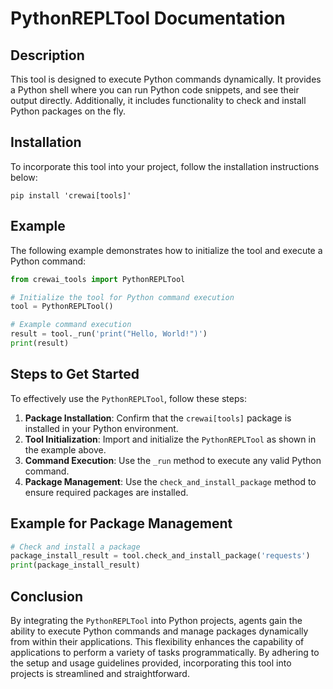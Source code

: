 # PythonREPLTool Documentation

## Description
This tool is designed to execute Python commands dynamically. It provides a Python shell where you can run Python code snippets, and see their output directly. Additionally, it includes functionality to check and install Python packages on the fly.

## Installation
To incorporate this tool into your project, follow the installation instructions below:
```shell
pip install 'crewai[tools]'
```

## Example
The following example demonstrates how to initialize the tool and execute a Python command:

```python
from crewai_tools import PythonREPLTool

# Initialize the tool for Python command execution
tool = PythonREPLTool()

# Example command execution
result = tool._run('print("Hello, World!")')
print(result)
```

## Steps to Get Started
To effectively use the `PythonREPLTool`, follow these steps:

1. **Package Installation**: Confirm that the `crewai[tools]` package is installed in your Python environment.
2. **Tool Initialization**: Import and initialize the `PythonREPLTool` as shown in the example above.
3. **Command Execution**: Use the `_run` method to execute any valid Python command.
4. **Package Management**: Use the `check_and_install_package` method to ensure required packages are installed.

## Example for Package Management
```python
# Check and install a package
package_install_result = tool.check_and_install_package('requests')
print(package_install_result)
```

## Conclusion
By integrating the `PythonREPLTool` into Python projects, agents gain the ability to execute Python commands and manage packages dynamically from within their applications. This flexibility enhances the capability of applications to perform a variety of tasks programmatically. By adhering to the setup and usage guidelines provided, incorporating this tool into projects is streamlined and straightforward.
